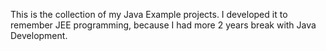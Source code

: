 This is the collection of my Java Example projects. I developed it to remember JEE programming, because I had more 2 years break with Java Development.
